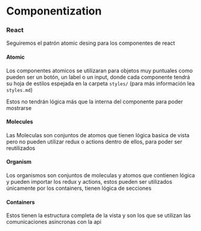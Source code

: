 # Componentization

### React

Seguiremos el patrón atomic desing para los componentes de react

#### Atomic
Los componentes atomicos se utilizaran para objetos muy puntuales como pueden ser un botón, un label o un input, donde cada componente tendrá su hoja de estilos espejada en la carpeta `styles/` (para más información lea `styles.md`)

Estos no tendrán lógica más que la interna del componente para poder mostrarse

#### Molecules

Las Moleculas son conjuntos de atomos que tienen lógica basica de vista pero no pueden utilizar redux o actions dentro de ellos, para poder ser reutilizados

#### Organism

Los organismos son conjuntos de moleculas y atomos que contienen lógica y pueden importar los redux y actions, estos pueden ser utilizados únicamente por los containers, tienen lógica de secciones

#### Containers

Estos tienen la estructura completa de la vista y son los que se utilizan las comunicaciones asincronas con la api